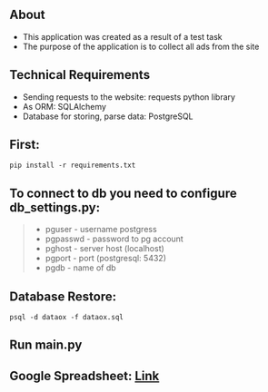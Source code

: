 ## About
- This application was created as a result of a test task
- The purpose of the application is to collect all ads from the site

## Technical Requirements
- Sending requests to the website: requests python library
- As ORM: SQLAlchemy
- Database for storing, parse data: PostgreSQL

## First:
```shell
pip install -r requirements.txt
```

## To connect to db you need to configure db_settings.py:
>- pguser - username postgress
>- pgpasswd - password to pg account
>- pghost - server host (localhost)
>- pgport - port (postgresql: 5432)
>- pgdb - name of db

## Database Restore:
```shell
psql -d dataox -f dataox.sql
```

## Run main.py

## Google Spreadsheet: [Link](https://docs.google.com/spreadsheets/d/1NhzdRDzb0g7ojlAzMefNzXojgAuyPrtXdZ2EWWqSti8/edit#gid=0)





